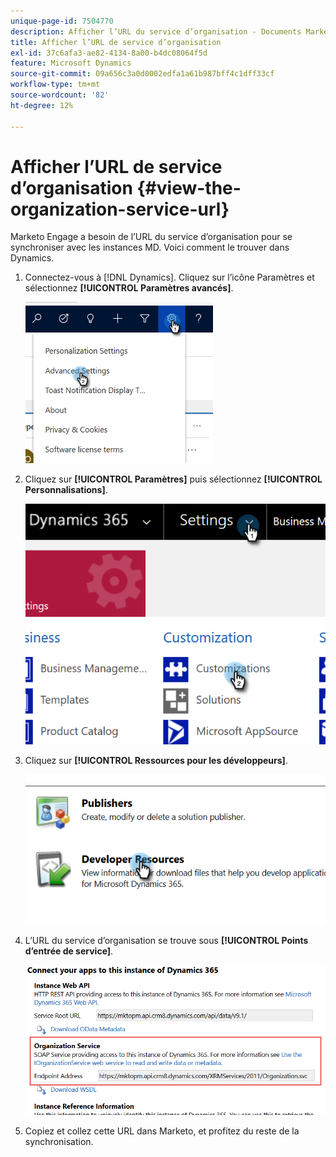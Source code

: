 ```yaml
---
unique-page-id: 7504770
description: Afficher l’URL du service d’organisation - Documents Marketo - Documentation du produit
title: Afficher l’URL de service d’organisation
exl-id: 37c6afa3-ae82-4134-8a00-b4dc08064f5d
feature: Microsoft Dynamics
source-git-commit: 09a656c3a0d0002edfa1a61b987bff4c1dff33cf
workflow-type: tm+mt
source-wordcount: '82'
ht-degree: 12%

---
```


# Afficher l’URL de service d’organisation {#view-the-organization-service-url}

Marketo Engage a besoin de l’URL du service d’organisation pour se synchroniser avec les instances MD. Voici comment le trouver dans Dynamics.

1. Connectez-vous à [!DNL Dynamics]. Cliquez sur l’icône Paramètres et sélectionnez **[!UICONTROL Paramètres avancés]**.

   ![](assets/one.png)

1. Cliquez sur **[!UICONTROL Paramètres]** puis sélectionnez **[!UICONTROL Personnalisations]**.

   ![](assets/two.png)

1. Cliquez sur **[!UICONTROL Ressources pour les développeurs]**.

   ![](assets/three.png)

1. L’URL du service d’organisation se trouve sous **[!UICONTROL Points d’entrée de service]**.

   ![](assets/four.png)

1. Copiez et collez cette URL dans Marketo, et profitez du reste de la synchronisation.
